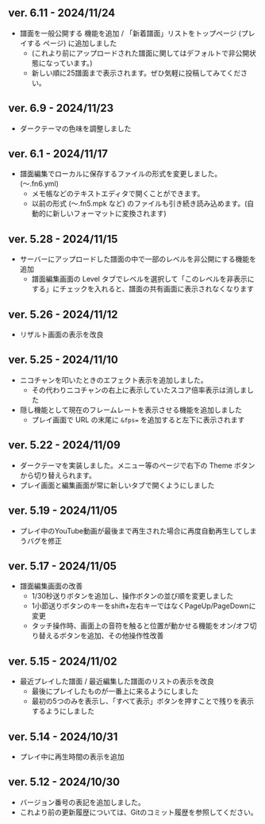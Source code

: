 ## ver. 6.11 - 2024/11/24

* 譜面を一般公開する 機能を追加 / 「新着譜面」リストをトップページ (プレイする ページ) に追加しました
    * (これより前にアップロードされた譜面に関してはデフォルトで非公開状態になっています。)
    * 新しい順に25譜面まで表示されます。ぜひ気軽に投稿してみてください。

## ver. 6.9 - 2024/11/23

* ダークテーマの色味を調整しました

## ver. 6.1 - 2024/11/17

* 譜面編集でローカルに保存するファイルの形式を変更しました。(〜.fn6.yml)
    * メモ帳などのテキストエディタで開くことができます。
    * 以前の形式 (〜.fn5.mpk など) のファイルも引き続き読み込めます。(自動的に新しいフォーマットに変換されます)

## ver. 5.28 - 2024/11/15

* サーバーにアップロードした譜面の中で一部のレベルを非公開にする機能を追加
    * 譜面編集画面の Level タブでレベルを選択して「このレベルを非表示にする」にチェックを入れると、譜面の共有画面に表示されなくなります

## ver. 5.26 - 2024/11/12

* リザルト画面の表示を改良

## ver. 5.25 - 2024/11/10

* ニコチャンを叩いたときのエフェクト表示を追加しました。
    * その代わりニコチャンの右上に表示していたスコア倍率表示は消しました
* 隠し機能として現在のフレームレートを表示させる機能を追加しました
    * プレイ画面で URL の末尾に `&fps=` を追加すると左下に表示されます

## ver. 5.22 - 2024/11/09

* ダークテーマを実装しました。メニュー等のページで右下の Theme ボタンから切り替えられます。
* プレイ画面と編集画面が常に新しいタブで開くようにしました

## ver. 5.19 - 2024/11/05

* プレイ中のYouTube動画が最後まで再生された場合に再度自動再生してしまうバグを修正

## ver. 5.17 - 2024/11/05

* 譜面編集画面の改善
    * 1/30秒送りボタンを追加し、操作ボタンの並び順を変更しました
    * 1小節送りボタンのキーをshift+左右キーではなくPageUp/PageDownに変更
    * タッチ操作時、画面上の音符を触ると位置が動かせる機能をオン/オフ切り替えるボタンを追加、その他操作性改善

## ver. 5.15 - 2024/11/02

* 最近プレイした譜面 / 最近編集した譜面のリストの表示を改良
    * 最後にプレイしたものが一番上に来るようにしました
    * 最初の5つのみを表示し、「すべて表示」ボタンを押すことで残りを表示するようにしました

## ver. 5.14 - 2024/10/31

* プレイ中に再生時間の表示を追加

## ver. 5.12 - 2024/10/30

* バージョン番号の表記を追加しました。
* これより前の更新履歴については、Gitのコミット履歴を参照してください。
